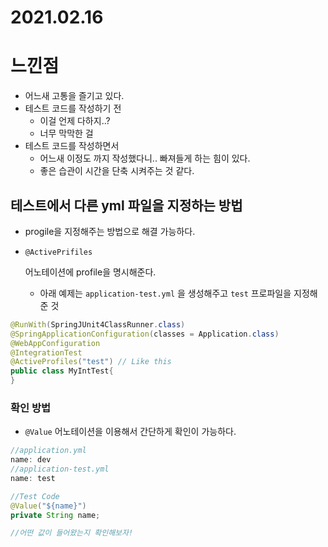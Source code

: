 # 2021.02.16

# 느낀점

- 어느새 고통을 즐기고 있다.
- 테스트 코드를 작성하기 전
  - 이걸 언제 다하지..?
  - 너무 막막한 걸
- 테스트 코드를 작성하면서
  - 어느새 이정도 까지 작성했다니.. 빠져들게 하는 힘이 있다.
  - 좋은 습관이 시간을 단축 시켜주는 것 같다.

## 테스트에서 다른 yml 파일을 지정하는 방법

- progile을 지정해주는 방법으로 해결 가능하다.

- ```
  @ActivePrifiles
  ```

   어노테이션에 profile을 명시해준다.

  - 아래 예제는 `application-test.yml` 을 생성해주고 `test` 프로파일을 지정해준 것

```java
@RunWith(SpringJUnit4ClassRunner.class)
@SpringApplicationConfiguration(classes = Application.class)
@WebAppConfiguration
@IntegrationTest
@ActiveProfiles("test") // Like this
public class MyIntTest{
}
```

### 확인 방법

- `@Value` 어노테이션을 이용해서 간단하게 확인이 가능하다.

```java
//application.yml
name: dev
//application-test.yml
name: test

//Test Code
@Value("${name}")
private String name;

//어떤 값이 들어왔는지 확인해보자!
```
